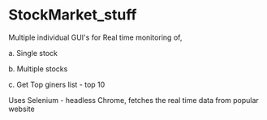 # StockMarket_stuff
Multiple individual GUI's for Real time monitoring of, 

a. Single stock

b. Multiple stocks

c. Get Top giners list - top 10

Uses Selenium - headless Chrome, fetches the real time data from popular website
